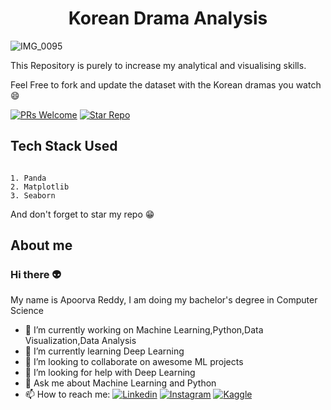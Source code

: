 <h1 align="center">Korean Drama Analysis</h1>

   ![IMG_0095](https://user-images.githubusercontent.com/61325120/124792580-bddf7d80-df6a-11eb-82c6-a0386e989d21.jpg)

This Repository is purely to increase my analytical and visualising skills.

Feel Free to fork and update the dataset with the Korean dramas you watch :smile:

[![PRs Welcome](https://img.shields.io/badge/PRs-welcome-brightgreen.svg)](https://github.com/apoorvareddy612/Kdramas_Analysis/pulls)
[![Star Repo](https://img.shields.io/badge/Star%20Repo-Yay-yellow)](https://github.com/apoorvareddy612/Kdramas_Analysis/stargazers)

## Tech Stack Used

```

1. Panda
2. Matplotlib
3. Seaborn

```
And don't forget to star my repo :grin:

## About me
### Hi there 👽
My name is Apoorva Reddy, I am doing my bachelor's degree in Computer Science


- 🔭 I’m currently working on Machine Learning,Python,Data Visualization,Data Analysis
- 🌱 I’m currently learning Deep Learning
- 👯 I’m looking to collaborate on awesome ML projects
- 🤔 I’m looking for help with Deep Learning 
- 💬 Ask me about Machine Learning and Python
- 📫 How to reach me: 
[![Linkedin](https://img.shields.io/badge/LinkedIn-0077B5?style=for-the-badge&logo=linkedin&logoColor=white)](https://www.linkedin.com/in/apoorva-reddy-bagepalli-4522851a3/)
[![Instagram](https://img.shields.io/badge/Instagram-E4405F?style=for-the-badge&logo=instagram&logoColor=white)](https://www.instagram.com/apo_612/)
[![Kaggle](	https://img.shields.io/badge/Kaggle-20BEFF?style=for-the-badge&logo=Kaggle&logoColor=white)](https://www.kaggle.com/apu612)


